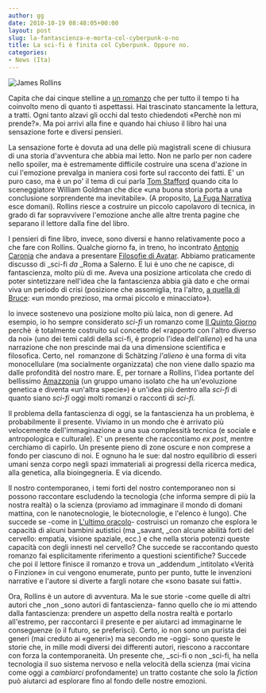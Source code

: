 ```yaml
---
author: gg
date: 2010-10-19 08:48:05+00:00
layout: post
slug: la-fantascienza-e-morta-col-cyberpunk-o-no
title: La sci-fi è finita col Cyberpunk. Oppure no.
categories:
- News (Ita)
---
```


![James Rollins](http://www.40kbooks.com/wp-content/uploads/james-rollins.png)

Capita che dai cinque stelline a [un romanzo](http://www.goodreads.com/review/show/124298746) che per tutto il tempo ti ha coinvolto meno di quanto ti aspettassi. Hai trascinato stancamente la lettura, a tratti. Ogni tanto alzavi gli occhi dal testo chiedendoti «Perchè non mi prende?». Ma poi arrivi alla fine e quando hai chiuso il libro hai una sensazione forte e diversi pensieri.

La sensazione forte è dovuta ad una delle più magistrali scene di chiusura di una storia d'avventura che abbia mai letto. Non ne parlo per non cadere nello spoiler, ma è estremamente difficile costruire una scena d'azione in cui l'emozione prevalga in maniera così forte sul racconto dei fatti.
E' un puro caso, ma è un po' il tema di cui parla [Tom Stafford](http://www.40kbooks.com/?page_id=133&category=7&product_id=29) quando cita lo sceneggiatore William Goldman che dice «una buona storia porta a una conclusione sorprendente ma inevitabile». (A proposito, [La Fuga Narrativa](http://www.40kbooks.com/?page_id=133&category=7&product_id=29) esce domani).
Rollins riesce a costruire un piccolo capolavoro di tecnica, in grado di far sopravvivere l'emozione anche alle altre trenta pagine che separano il lettore dalla fine del libro.

I pensieri di fine libro, invece, sono diversi e hanno relativamente poco a che fare con Rollins. Qualche giorno fa, in treno, ho incontrato [Antonio Caronia](http://www.ibs.it/code/9788888865508/caronia-antonio/cyborg-saggio-sull.html) che andava a presentare [Filosofie di Avatar](http://espresso.repubblica.it/dettaglio/ora-su-avatar-si-fa-filosofia/2126244). Abbiamo praticamente discusso di _sci-fi _da_ _Roma a Salerno. E lui è uno che ne capisce, di fantascienza, molto più di me. Aveva una posizione articolata che credo di poter sintetizzare nell'idea che la fantascienza abbia già dato e che ormai viva un periodo di crisi (posizione che assomiglia, tra l'altro, [a quella di Bruce](http://www.40kbooks.com/?p=1769): «un mondo prezioso, ma ormai piccolo e minacciato»).

Io invece sostenevo una posizione molto più laica, non di genere. Ad esempio, io ho sempre considerato _sci-fi_ un romanzo come [Il Quinto Giorno](http://www.ibs.it/code/9788842913559/schatzing-frank/quinto-giorno.html) perchè  è totalmente costruito sul concetto del «rapporto con l'altro diverso da noi» (uno dei temi caldi della sci-fi, è proprio l'idea dell'_alieno_) ed ha una narrazione che non prescinde mai da una dimensione scientifica e filosofica. Certo, nel  romanzone di Schätzing _l'alieno_ è una forma di vita monocellulare (ma socialmente organizzata) che non viene dallo spazio ma dalle profondità del nostro mare. E, per tornare a Rollins, l'idea portante del bellissimo [Amazzonia](http://www.goodreads.com/book/show/7829351-amazzonia) (un gruppo umano isolato che ha un'evoluzione genetica e diventa «un'altra specie») è un'idea più dentro alla _sci-fi_ di quanto siano _sci-fi_ oggi molti romanzi o racconti di _sci-fi._

Il problema della fantascienza di oggi, se la fantascienza ha un problema, è probabilmente il presente. Viviamo in un mondo che è arrivato più velocemente dell'immaginazione a una sua complessità tecnica (e sociale e antropologica e culturale). E' un presente che raccontiamo _ex post_, mentre cerchiamo di capirlo. Un presente pieno di zone oscure e non comprese a fondo per ciascuno di noi. E ognuno ha le sue: dal nostro equilibrio di esseri umani senza corpo negli spazi immateriali ai progressi della ricerca medica, alla genetica, alla bioingegneria. E via dicendo.

Il nostro contemporaneo, i temi forti del nostro contemporaneo non si possono raccontare escludendo la tecnologia (che informa sempre di più la nostra realtà) o la scienza (proviamo ad immaginare il mondo di domani mattina, con le nanotecnologie, le biotecnologie, e l'elenco è lungo).
Che succede se -come in [L'ultimo oracolo](http://www.goodreads.com/review/show/124298746)- costruisci un romanzo che esplora le capacità di alcuni bambini autistici (ma _savant, _con alcune abilità forti del cervello: empatia, visione spaziale, ecc.) e che nella storia potenzi queste capacità con degli innesti nel cervello? Che succede se raccontando questo romanzo fai esplicitamente riferimento a questioni scientifiche?
Succede che poi il lettore finisce il romanzo e trova un _addendum _intitolato «Verità o Finzione» in cui vengono enumerate, punto per punto, tutte le invenzioni narrative e l'autore si diverte a fargli notare che «sono basate sui fatti».

Ora, Rollins è un autore di avventura. Ma le sue storie -come quelle di altri autori che _non _sono autori di fantascienza- fanno quello che io mi attendo dalla fantascienza: prendere un aspetto della nostra realtà e portarlo all'estremo, per raccontarci il presente e per aiutarci ad immaginarne le conseguenze (o il futuro, se preferisci).
Certo, io non sono un purista dei generi (mai creduto ai «generi») ma secondo me -oggi- sono queste le storie che, in mille modi diversi dei differenti autori, riescono a raccontare con forza la contemporaneità. Un presente che, _sci-fi o non _sci-fi, ha nella tecnologia il suo sistema nervoso e nella velocità della scienza (mai vicina come oggi a _cambiarci_ profondamente) un tratto costante che solo la _fiction_ può aiutarci ad esplorare fino al fondo delle nostre emozioni.
